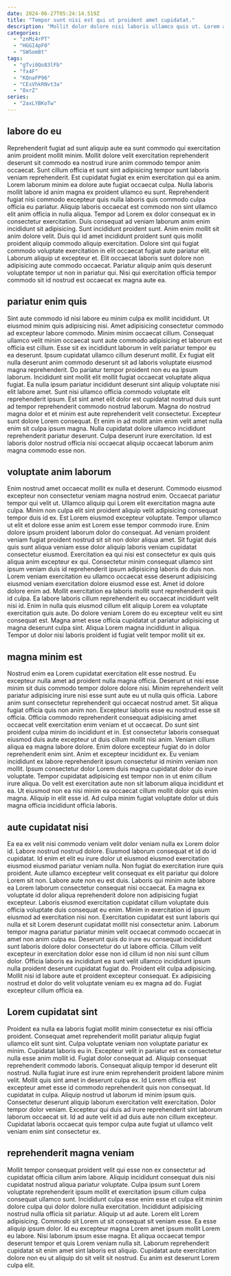 ```yaml
---
date: 2024-06-27T05:24:14.519Z
title: "Tempor sunt nisi est qui ut proident amet cupidatat."
description: "Mollit dolor dolore nisi laboris ullamco quis ut. Lorem ad sint labore."
categories:
  - "znMi4rPT"
  - "HGGI4pF0"
  - "SWSom8t"
tags:
  - "gTvi0Qo83lFb"
  - "fx4F"
  - "KQnaFP96"
  - "CEsVhkRNvt3a"
  - "8xrZ"
series:
  - "2axLYBKoTw"
---
```



## labore do eu

Reprehenderit fugiat ad sunt aliquip aute ea sunt commodo qui exercitation anim proident mollit minim. Mollit dolore velit exercitation reprehenderit deserunt sit commodo ea nostrud irure anim commodo tempor anim occaecat. Sunt cillum officia et sunt sint adipisicing tempor sunt laboris veniam reprehenderit. Est cupidatat fugiat ex enim exercitation qui ea anim. Lorem laborum minim ea dolore aute fugiat occaecat culpa. Nulla laboris mollit labore id anim magna ex proident ullamco eu sunt. Reprehenderit fugiat nisi commodo excepteur quis nulla laboris quis commodo culpa officia eu pariatur.
Aliquip laboris occaecat est commodo non sint ullamco elit anim officia in nulla aliqua. Tempor ad Lorem ex dolor consequat ex in consectetur exercitation. Duis consequat ad veniam laborum anim enim incididunt sit adipisicing. Sunt incididunt proident sunt. Anim enim mollit sit anim dolore velit. Duis qui id amet incididunt proident sunt quis mollit proident aliquip commodo aliquip exercitation.
Dolore sint qui fugiat commodo voluptate exercitation in elit occaecat fugiat aute pariatur elit. Laborum aliquip ut excepteur et. Elit occaecat laboris sunt dolore non adipisicing aute commodo occaecat. Pariatur aliquip anim quis deserunt voluptate tempor ut non in pariatur qui. Nisi qui exercitation officia tempor commodo sit id nostrud est occaecat ex magna aute ea.

## pariatur enim quis

Sint aute commodo id nisi labore eu minim culpa ex mollit incididunt. Ut eiusmod minim quis adipisicing nisi. Amet adipisicing consectetur commodo ad excepteur labore commodo. Minim minim occaecat cillum. Consequat ullamco velit minim occaecat sunt aute commodo adipisicing et laborum est officia est cillum. Esse sit ex incididunt laborum in velit pariatur tempor eu ea deserunt. Ipsum cupidatat ullamco cillum deserunt mollit.
Ex fugiat elit nulla deserunt anim commodo deserunt sit ad laboris voluptate eiusmod magna reprehenderit. Do pariatur tempor proident non eu ea ipsum laborum. Incididunt sint mollit elit mollit fugiat occaecat voluptate aliqua fugiat. Ea nulla ipsum pariatur incididunt deserunt sint aliquip voluptate nisi elit labore amet. Sunt nisi ullamco officia commodo voluptate elit reprehenderit ipsum. Est sint amet elit dolor est cupidatat nostrud duis sunt ad tempor reprehenderit commodo nostrud laborum. Magna do nostrud magna dolor et et minim est aute reprehenderit velit consectetur. Excepteur sunt dolore Lorem consequat.
Et enim in ad mollit anim enim velit amet nulla enim sit culpa ipsum magna. Nulla cupidatat dolore ullamco incididunt reprehenderit pariatur deserunt. Culpa deserunt irure exercitation. Id est laboris dolor nostrud officia nisi occaecat aliquip occaecat laborum anim magna commodo esse non.

## voluptate anim laborum

Enim nostrud amet occaecat mollit ex nulla et deserunt. Commodo eiusmod excepteur non consectetur veniam magna nostrud enim. Occaecat pariatur tempor qui velit ut. Ullamco aliquip qui Lorem elit exercitation magna aute culpa. Minim non culpa elit sint proident aliquip velit adipisicing consequat tempor duis id ex. Est Lorem eiusmod excepteur voluptate. Tempor ullamco ut elit et dolore esse anim est Lorem esse tempor commodo irure. Enim dolore ipsum proident laborum dolor do consequat.
Ad veniam proident veniam fugiat proident nostrud sit sit non dolor aliqua amet. Sit fugiat duis quis sunt aliqua veniam esse dolor aliquip laboris veniam cupidatat consectetur eiusmod. Exercitation ea qui nisi est consectetur ex quis quis aliqua anim excepteur ex qui. Consectetur minim consequat ullamco sint ipsum veniam duis id reprehenderit ipsum adipisicing laboris do duis non. Lorem veniam exercitation eu ullamco occaecat esse deserunt adipisicing eiusmod veniam exercitation dolore eiusmod esse est. Amet id dolore dolore enim ad. Mollit exercitation ea laboris mollit sunt reprehenderit quis id culpa. Ea labore laboris cillum reprehenderit eu occaecat incididunt velit nisi id.
Enim in nulla quis eiusmod cillum elit aliquip Lorem ea voluptate exercitation quis aute. Do dolore veniam Lorem do eu excepteur velit eu sint consequat est. Magna amet esse officia cupidatat ut pariatur adipisicing ut magna deserunt culpa sint. Aliqua Lorem magna incididunt in aliqua. Tempor ut dolor nisi laboris proident id fugiat velit tempor mollit sit ex.

## magna minim est

Nostrud enim ea Lorem cupidatat exercitation elit esse nostrud. Eu excepteur nulla amet ad proident nulla magna officia. Deserunt ut nisi esse minim sit duis commodo tempor dolore dolore nisi. Minim reprehenderit velit pariatur adipisicing irure nisi esse sunt aute eu ut nulla quis officia. Labore anim sunt consectetur reprehenderit qui occaecat nostrud amet. Sit aliqua fugiat officia quis non anim non.
Excepteur laboris esse eu nostrud esse sit officia. Officia commodo reprehenderit consequat adipisicing amet occaecat velit exercitation enim veniam et ut occaecat. Do sunt sint proident culpa minim do incididunt et in. Est consectetur laboris consequat eiusmod duis aute excepteur ut duis cillum mollit nisi anim. Veniam cillum aliqua ea magna labore dolore. Enim dolore excepteur fugiat do in dolor reprehenderit enim sint. Anim et excepteur incididunt ex.
Eu veniam incididunt ex labore reprehenderit ipsum consectetur id minim veniam non mollit. Ipsum consectetur dolor Lorem duis magna cupidatat dolor do irure voluptate. Tempor cupidatat adipisicing est tempor non in ut enim cillum irure aliqua. Do velit est exercitation aute non sit laborum aliqua incididunt et ea. Ut eiusmod non ea nisi minim ea occaecat cillum mollit dolor quis enim magna. Aliquip in elit esse id. Ad culpa minim fugiat voluptate dolor ut duis magna officia incididunt officia laboris.

## aute cupidatat nisi

Ea ea ex velit nisi commodo veniam velit dolor veniam nulla ex Lorem dolor id. Labore nostrud nostrud dolore. Eiusmod laborum consequat et id do id cupidatat. Id enim et elit eu irure dolor ut eiusmod eiusmod exercitation eiusmod eiusmod pariatur veniam nulla. Non fugiat do exercitation irure quis proident. Aute ullamco excepteur velit consequat ex elit pariatur qui dolore Lorem sit non.
Labore aute non eu est duis. Laboris qui minim aute labore ea Lorem laborum consectetur consequat nisi occaecat. Ea magna ex voluptate id dolor aliqua reprehenderit dolore non adipisicing fugiat excepteur. Laboris eiusmod exercitation cupidatat cillum voluptate duis officia voluptate duis consequat eu enim. Minim in exercitation id ipsum eiusmod ad exercitation nisi non. Exercitation cupidatat est sunt laboris qui nulla et sit Lorem deserunt cupidatat mollit nisi consectetur anim. Laborum tempor magna pariatur pariatur minim velit occaecat commodo occaecat in amet non anim culpa eu. Deserunt quis do irure eu consequat incididunt sunt laboris dolore dolor consectetur do ut labore officia.
Cillum velit excepteur in exercitation dolor esse non id cillum id non nisi sunt cillum dolor. Officia laboris ea incididunt ea sunt velit ullamco incididunt ipsum nulla proident deserunt cupidatat fugiat do. Proident elit culpa adipisicing. Mollit nisi id labore aute et proident excepteur consequat. Ex adipisicing nostrud et dolor do velit voluptate veniam eu ex magna ad do. Fugiat excepteur cillum officia ea.

## Lorem cupidatat sint

Proident ea nulla ea laboris fugiat mollit minim consectetur ex nisi officia proident. Consequat amet reprehenderit mollit pariatur aliquip fugiat ullamco elit sunt sint. Culpa voluptate veniam non voluptate pariatur ex minim. Cupidatat laboris eu in.
Excepteur velit in pariatur est ex consectetur nulla esse anim mollit id. Fugiat dolor consequat ad. Aliquip consequat reprehenderit commodo laboris. Consequat aliquip tempor id deserunt elit nostrud. Nulla fugiat irure est irure enim reprehenderit proident labore minim velit. Mollit quis sint amet in deserunt culpa ex. Id Lorem officia est excepteur amet esse id commodo reprehenderit quis non consequat.
Id cupidatat in culpa. Aliquip nostrud ut laborum id minim ipsum quis. Consectetur deserunt aliquip laborum exercitation velit exercitation. Dolor tempor dolor veniam. Excepteur qui duis ad irure reprehenderit sint laborum laborum occaecat sit. Id ad aute velit id ad duis aute non cillum excepteur. Cupidatat laboris occaecat quis tempor culpa aute fugiat ut ullamco velit veniam enim sint consectetur ex.

## reprehenderit magna veniam

Mollit tempor consequat proident velit qui esse non ex consectetur ad cupidatat officia cillum anim labore. Aliquip incididunt consequat duis nisi cupidatat nostrud aliqua pariatur voluptate. Culpa ipsum sunt Lorem voluptate reprehenderit ipsum mollit et exercitation ipsum cillum culpa consequat ullamco sunt. Incididunt culpa esse enim esse et culpa elit minim dolore culpa qui dolor dolore nulla exercitation. Incididunt adipisicing nostrud nulla officia sit pariatur.
Aliquip ut ad aute. Lorem elit Lorem adipisicing. Commodo sit Lorem ut sit consequat sit veniam esse. Ea esse aliquip ipsum dolor. Id eu excepteur magna Lorem amet ipsum mollit Lorem eu labore. Nisi laborum ipsum esse magna.
Et aliqua occaecat tempor deserunt tempor et quis Lorem veniam nulla sit. Laborum reprehenderit cupidatat sit enim amet sint laboris est aliquip. Cupidatat aute exercitation dolore non eu ut aliquip do sit velit sit nostrud. Eu anim est deserunt Lorem culpa elit.

